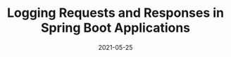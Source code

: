 ---
contentPage: guides/spring/request-response-logging
date: '2021-05-25'
lastmod: '2021-06-15'
layout: single
team:
- Marc Zottner
title: Logging Requests and Responses in Spring Boot Applications
weight: 2
oldPath: "/content/outcomes/application-observability/logging-request-response-boot.md"
aliases:
- "/outcomes/application-observability/logging-request-response-boot"
---